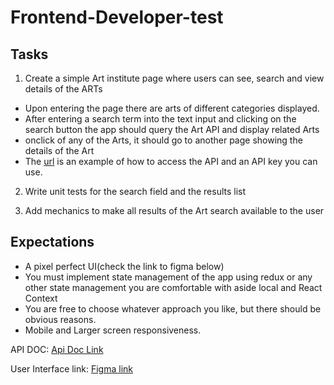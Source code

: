 # Frontend-Developer-test


Tasks
-----

1. Create a simple Art institute page where users can see, search and view details of the ARTs
- Upon entering the page there are arts of different categories displayed.
- After entering a search term into the text input and clicking on the search button the app should query the Art API and display related Arts
- onclick of any of the Arts, it should go to another page showing the details of the Art
- The [url] is an example of how to access the API and an API key you can use.

2. Write unit tests for the search field and the results list

3. Add mechanics to make all results of the Art search available to the user


Expectations
------------
- A pixel perfect UI(check the link to figma below)
- You must implement state management of the app using redux or any other state management you are comfortable with aside local and React Context
- You are free to choose whatever approach you like, but there should be obvious reasons.
- Mobile and Larger screen responsiveness.


[url]: https://api.artic.edu/api/v1/artworks

API DOC:
[Api Doc Link](https://api.artic.edu/docs/#introduction)

User Interface link:
[Figma link](https://www.figma.com/file/tV97GXZ3qhE5fu2g5YhuMa/UI-for-Developers?node-id=10%3A55)


